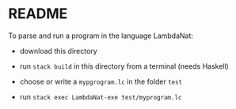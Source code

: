 # README

To parse and run a program in the language LambdaNat:

- download this directory

- run `stack build` in this directory from a terminal (needs Haskell)

- choose or write a `mypgrogram.lc` in the folder `test`

- run `stack exec LambdaNat-exe test/myprogram.lc` 


  
